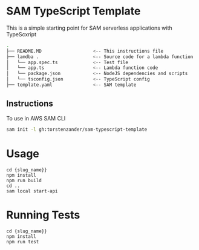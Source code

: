 # SAM TypeScript Template

This is a simple starting point for SAM serverless applications with TypeScxript

```bash
.
├── README.MD                   <-- This instructions file
├── lamdba .                    <-- Source code for a lambda function
│   └── app.spec.ts             <-- Test file
│   └── app.ts                  <-- Lambda function code
│   └── package.json            <-- NodeJS dependencies and scripts
│   └── tsconfig.json           <-- TypeScript config
├── template.yaml               <-- SAM template
```


## Instructions
To use in AWS SAM CLI
```bash
sam init -l gh:torstenzander/sam-typescript-template
```
# Usage

```
cd {slug_name}}
npm install
npm run build
cd ..
sam local start-api
```

# Running Tests
```
cd {slug_name}}
npm install
npm run test
```